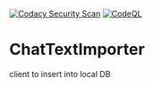 [![Codacy Security Scan](https://github.com/davasorus/ChatTextImporter/actions/workflows/codacy-analysis.yml/badge.svg)](https://github.com/davasorus/ChatTextImporter/actions/workflows/codacy-analysis.yml) [![CodeQL](https://github.com/davasorus/ChatTextImporter/actions/workflows/codeql-analysis.yml/badge.svg)](https://github.com/davasorus/ChatTextImporter/actions/workflows/codeql-analysis.yml)

# ChatTextImporter
client to insert into local DB
